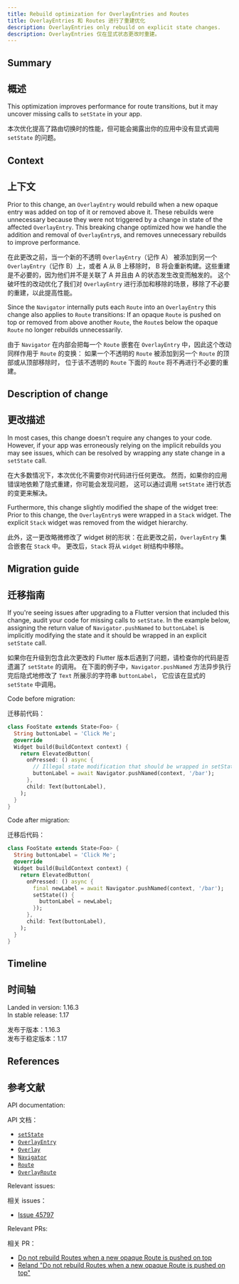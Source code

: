 ```yaml
---
title: Rebuild optimization for OverlayEntries and Routes
title: OverlayEntries 和 Routes 进行了重建优化
description: OverlayEntries only rebuild on explicit state changes.
description: OverlayEntries 仅在显式状态更改时重建。
---
```


## Summary

## 概述

This  optimization improves performance for route transitions,
but it may uncover missing calls to `setState` in your app.

本次优化提高了路由切换时的性能，但可能会揭露出你的应用中没有显式调用 `setState` 的问题。 

## Context

## 上下文

Prior to this change, an `OverlayEntry` would rebuild when
a new opaque entry was added on top of it or removed above it.
These rebuilds were unnecessary because they were not triggered
by a change in state of the affected `OverlayEntry`. This
breaking change optimized how we handle the addition and removal of
`OverlayEntry`s, and removes unnecessary rebuilds
to improve performance.

在此更改之前，当一个新的不透明 `OverlayEntry`（记作 A） 被添加到另一个 `OverlayEntry`（记作 B）上，或者 A 从 B 上移除时，
B 将会重新构建。这些重建是不必要的，因为他们并不是关联了 A 并且由 A 的状态发生改变而触发的。
这个破坏性的改动优化了我们对 `OverlayEntry` 进行添加和移除的场景，移除了不必要的重建，以此提高性能。


Since the `Navigator` internally puts each `Route` into an
`OverlayEntry` this change also applies to `Route` transitions:
If an opaque `Route` is pushed on top or removed from above another
`Route`, the `Route`s below the opaque `Route`
no longer rebuilds unnecessarily.

由于 `Navigator` 在内部会把每一个 `Route` 嵌套在 `OverlayEntry` 中，因此这个改动同样作用于 `Route` 的变换：
如果一个不透明的 `Route` 被添加到另一个 `Route` 的顶部或从顶部移除时，
位于该不透明的 `Route` 下面的 `Route` 将不再进行不必要的重建。

## Description of change

## 更改描述

In most cases, this change doesn't require any changes to your code.
However, if your app was erroneously relying on the implicit
rebuilds you may see issues, which can be resolved by wrapping
any state change in a `setState` call.

在大多数情况下，本次优化不需要你对代码进行任何更改。
然而，如果你的应用错误地依赖了隐式重建，你可能会发现问题，
这可以通过调用 `setState` 进行状态的变更来解决。

Furthermore, this change slightly modified the shape of the
widget tree: Prior to this change,
the `OverlayEntry`s were wrapped in a `Stack` widget.
The explicit `Stack` widget was removed from the widget hierarchy.

此外，这一更改略微修改了 widget 树的形状：在此更改之前，`OverlayEntry` 集合嵌套在 `Stack` 中。
更改后，`Stack` 将从 `widget` 树结构中移除。

## Migration guide

## 迁移指南

If you're seeing issues after upgrading to a Flutter version
that included this change, audit your code for missing calls to
`setState`. In the example below, assigning the return value of
`Navigator.pushNamed` to `buttonLabel` is
implicitly modifying the state and it should be wrapped in an
explicit `setState` call.

如果你在升级到包含此次更改的 Flutter 版本后遇到了问题，请检查你的代码是否遗漏了 `setState` 的调用。
在下面的例子中，`Navigator.pushNamed` 方法异步执行完后隐式地修改了 `Text` 所展示的字符串 `buttonLabel`，
它应该在显式的 `setState` 中调用。
 
Code before migration:

迁移前代码：

<!-- skip -->
```dart
class FooState extends State<Foo> {
  String buttonLabel = 'Click Me';
  @override
  Widget build(BuildContext context) {
    return ElevatedButton(
      onPressed: () async {
        // Illegal state modification that should be wrapped in setState.
        buttonLabel = await Navigator.pushNamed(context, '/bar');
      },
      child: Text(buttonLabel),
    );
  }
}
```

Code after migration:

迁移后代码：

<!-- skip -->
```dart
class FooState extends State<Foo> {
  String buttonLabel = 'Click Me';
  @override
  Widget build(BuildContext context) {
    return ElevatedButton(
      onPressed: () async {
        final newLabel = await Navigator.pushNamed(context, '/bar');
        setState(() {
          buttonLabel = newLabel;
        });
      },
      child: Text(buttonLabel),
    );
  }
}
```

## Timeline

## 时间轴

Landed in version: 1.16.3<br>
In stable release: 1.17

发布于版本：1.16.3<br>
发布于稳定版本：1.17

## References

## 参考文献

API documentation:

API 文档：

* [`setState`][]
* [`OverlayEntry`][]
* [`Overlay`][]
* [`Navigator`][]
* [`Route`][]
* [`OverlayRoute`][]

Relevant issues:

相关 issues：

* [Issue 45797][]

Relevant PRs:

相关 PR：

* [Do not rebuild Routes when a new opaque Route is pushed on top][]
* [Reland "Do not rebuild Routes when a new opaque Route is pushed on top"][]


[Do not rebuild Routes when a new opaque Route is pushed on top]: {{site.github}}/flutter/flutter/pull/48900
[Issue 45797]: {{site.github}}/flutter/flutter/issues/45797
[`Navigator`]: {{site.api}}/flutter/widgets/Navigator-class.html
[`Overlay`]: {{site.api}}/flutter/widgets/Overlay-class.html
[`OverlayEntry`]: {{site.api}}/flutter/widgets/OverlayEntry-class.html
[`OverlayRoute`]: {{site.api}}/flutter/widgets/OverlayRoute-class.html
[`Route`]: {{site.api}}/flutter/widgets/Route-class.html
[`setState`]: {{site.api}}/flutter/widgets/State/setState.html
[Reland "Do not rebuild Routes when a new opaque Route is pushed on top"]: {{site.github}}/flutter/flutter/pull/49376
